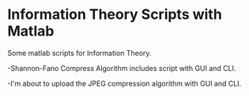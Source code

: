 # Information Theory Scripts with Matlab
Some matlab scripts for Information Theory.

-Shannon-Fano Compress Algorithm includes script with GUI and CLI.

-I'm about to upload the JPEG compression algorithm with GUI and CLI.
